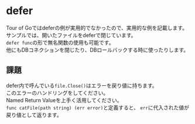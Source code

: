 # defer

Tour of Goではdeferの例が実用的でなかったので、実用的な例を記載します。  
サンプルでは、開いたファイルをdeferで閉じています。  
`defer func`の形で無名関数の使用も可能です。  
他にもDBコネクションを閉じたり、DBロールバックする時に使ったりします。  
## 課題
defer内で呼んでいる`file.Close()`はエラーを戻り値に持ちます。  
このエラーのハンドリングをしてください。  
Named Return Valueを上手く活用してください。  
`func catFile(path string) (err error)`と定義すると、 `err`に代入された値が戻り値として返ります。  
